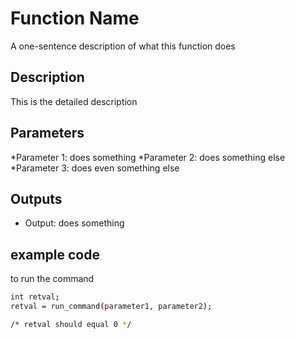 # Function Name
A one-sentence description of what this function does

## Description
This is the detailed description

## Parameters
*Parameter 1: does something
*Parameter 2: does something else
*Parameter 3: does even something else

## Outputs
* Output: does something

## example code
to run the command

```bash
int retval;
retval = run_command(parameter1, parameter2);

/* retval should equal 0 */

```


